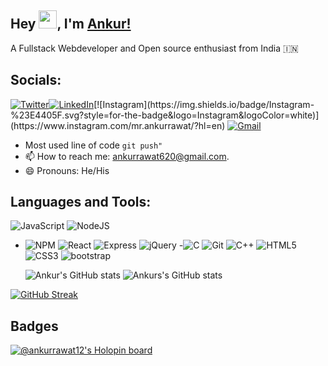 <!---
Beast71421/Beast71421 is a ✨ special ✨ repository because its `README.md` (this file) appears on your GitHub profile.
You can click the Preview link to take a look at your changes.
--->
## Hey <img src="https://github.com/TheDudeThatCode/TheDudeThatCode/blob/master/Assets/Hi.gif" width="29">, I'm [Ankur!](https://linkfree.eddiehub.io/Ankurrawat-12) 

A Fullstack Webdeveloper and Open source enthusiast from India :india:

## Socials:

[![Twitter](https://img.shields.io/badge/Twitter-%231DA1F2.svg?style=for-the-badge&logo=Twitter&logoColor=white)](https://twitter.com/ankurrawat816)[![LinkedIn](https://img.shields.io/badge/linkedin-%230077B5.svg?style=for-the-badge&logo=linkedin&logoColor=white)]([https://www.linkedin.com/in/anshu-kumar-pathak/](https://www.linkedin.com/in/ankur-rawat-180999203/))[![Instagram](https://img.shields.io/badge/Instagram-%23E4405F.svg?style=for-the-badge&logo=Instagram&logoColor=white)](https://www.instagram.com/mr.ankurrawat/?hl=en) [![Gmail](https://img.shields.io/badge/Gmail-D14836?style=for-the-badge&logo=gmail&logoColor=white)](mailto:ankurrawat620@gmail.com)


- Most used line of code  `git push"`
- 📫 How to reach me: ankurrawat620@gmail.com.
- 😄 Pronouns: He/His

## Languages and Tools:

 ![JavaScript](https://img.shields.io/badge/javascript-%23323330.svg?style=for-the-badge&logo=javascript&logoColor=%23F7DF1E)
 ![NodeJS](https://img.shields.io/badge/node.js-6DA55F?style=for-the-badge&logo=node.js&logoColor=white) 
<!--- ![MongoDB](https://img.shields.io/badge/MongoDB-%234ea94b.svg?style=for-the-badge&logo=mongodb&logoColor=white)--->
- ![NPM](https://img.shields.io/badge/NPM-%23000000.svg?style=for-the-badge&logo=npm&logoColor=white)
 ![React](https://img.shields.io/badge/react-%2320232a.svg?style=for-the-badge&logo=react&logoColor=%2361DAFB)
 ![Express](https://img.shields.io/badge/Express.js-000000?style=for-the-badge&logo=express&logoColor=white)
 ![jQuery](https://img.shields.io/badge/jquery-%230769AD.svg?style=for-the-badge&logo=jquery&logoColor=white)
-![C](https://img.shields.io/badge/c-%2300599C.svg?style=for-the-badge&logo=c&logoColor=white)
 ![Git](https://img.shields.io/badge/git-%23F05033.svg?style=for-the-badge&logo=git&logoColor=white)
 ![C++](https://img.shields.io/badge/C%2B%2B-00599C?style=for-the-badge&logo=c%2B%2B&logoColor=white)
 ![HTML5](https://img.shields.io/badge/html-%23E34F26.svg?style=for-the-badge&logo=html5&logoColor=white)
 ![CSS3](https://img.shields.io/badge/css-%231572B6.svg?style=for-the-badge&logo=css3&logoColor=white)
 ![bootstrap](https://img.shields.io/badge/Bootstrap-563D7C?style=for-the-badge&logo=bootstrap&logoColor=white)


  <!-- ![visitors](https://visitor-badge.glitch.me/badge?page_id=Ankurrawat-12.Ankurrawat-12&left_color=grey&right_color=blue) -->
  ![Ankur's GitHub stats](https://github-readme-stats.vercel.app/api?username=Ankurrawat-12&show_icons=true&theme=tokyonight)
  ![Ankurs's GitHub stats](https://github-readme-stats.vercel.app/api/top-langs?username=Ankurrawat-12&show_icons=true&locale=en&layout=compact&theme=onedark)
  
[![GitHub Streak](https://streak-stats.demolab.com?user=Ankurrawat-12&theme=vue-dark&hide_border=true&border_radius=5.2)](https://git.io/streak-stats)

## Badges
[![@ankurrawat12's Holopin board](https://holopin.me/ankurrawat12)](https://holopin.io/@ankurrawat12)
